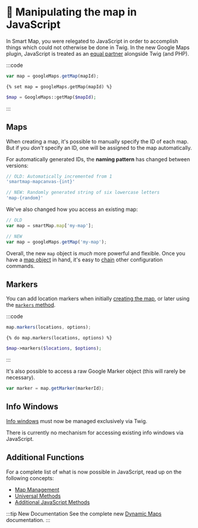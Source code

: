 # 🔧 Manipulating the map in JavaScript

<update-message/>

In Smart Map, you were relegated to JavaScript in order to accomplish things which could not otherwise be done in Twig. In the new Google Maps plugin, JavaScript is treated as an [equal partner](/dynamic-maps/universal-api/) alongside Twig (and PHP).

:::code
```js
var map = googleMaps.getMap(mapId);
```
```twig
{% set map = googleMaps.getMap(mapId) %}
```
```php
$map = GoogleMaps::getMap($mapId);
```
:::

## Maps

When creating a map, it's possible to manually specify the ID of each map. But if you _don't_ specify an ID, one will be assigned to the map automatically.

For automatically generated IDs, the **naming pattern** has changed between versions:

```js
// OLD: Automatically incremented from 1
'smartmap-mapcanvas-{int}'

// NEW: Randomly generated string of six lowercase letters
'map-{random}'
```

We've also changed how you access an existing map:

```js
// OLD
var map = smartMap.map['my-map'];

// NEW
var map = googleMaps.getMap('my-map');
```

Overall, the new `map` object is _much_ more powerful and flexible. Once you have a [map object](/javascript/googlemaps.js/#map-locations-options) in hand, it's easy to [chain](/dynamic-maps/chaining/) other configuration commands.

## Markers

You can add location markers when initially [creating the map](/dynamic-maps/map-management/#map-locations-options), or later using the [`markers` method](/dynamic-maps/universal-methods/#markers-locations-options).

:::code
```js
map.markers(locations, options);
```
```twig
{% do map.markers(locations, options) %}
```
```php
$map->markers($locations, $options);
```
:::

It's also possible to access a raw Google Marker object (this will rarely be necessary).

```js
var marker = map.getMarker(markerId);
```

## Info Windows

[Info windows](/dynamic-maps/info-windows/) must now be managed exclusively via Twig.

There is currently no mechanism for accessing existing info windows via JavaScript.

## Additional Functions

For a complete list of what is now possible in JavaScript, read up on the following concepts:

 - [Map Management](/dynamic-maps/map-management/)
 - [Universal Methods](/dynamic-maps/universal-methods/)
 - [Additional JavaScript Methods](/dynamic-maps/javascript-methods/)

:::tip New Documentation
See the complete new [Dynamic Maps](/dynamic-maps/) documentation.
:::
